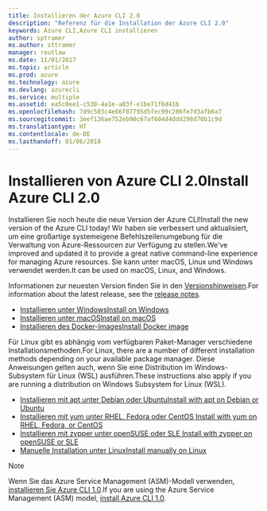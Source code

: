 ```yaml
---
title: Installieren der Azure CLI 2.0
description: "Referenz für die Installation der Azure CLI 2.0"
keywords: Azure CLI,Azure CLI installieren
author: sptramer
ms.author: sttramer
manager: routlaw
ms.date: 11/01/2017
ms.topic: article
ms.prod: azure
ms.technology: azure
ms.devlang: azurecli
ms.service: multiple
ms.assetid: ea5c0ee1-c530-4a1e-a83f-e1be71f6d416
ms.openlocfilehash: 7d9c503c4e66f07795d5fec99c206fe7d3afb6a7
ms.sourcegitcommit: 3eef136ae752eb90c67af604d4ddd298d70b1c9d
ms.translationtype: HT
ms.contentlocale: de-DE
ms.lasthandoff: 01/06/2018
---
```

# <a name="install-azure-cli-20"></a><span data-ttu-id="ad03c-104">Installieren von Azure CLI 2.0</span><span class="sxs-lookup"><span data-stu-id="ad03c-104">Install Azure CLI 2.0</span></span>

<span data-ttu-id="ad03c-105">Installieren Sie noch heute die neue Version der Azure CLI!</span><span class="sxs-lookup"><span data-stu-id="ad03c-105">Install the new version of the Azure CLI today!</span></span>
<span data-ttu-id="ad03c-106">Wir haben sie verbessert und aktualisiert, um eine großartige systemeigene Befehlszeilenumgebung für die Verwaltung von Azure-Ressourcen zur Verfügung zu stellen.</span><span class="sxs-lookup"><span data-stu-id="ad03c-106">We've improved and updated it to provide a great native command-line experience for managing Azure resources.</span></span>
<span data-ttu-id="ad03c-107">Sie kann unter macOS, Linux und Windows verwendet werden.</span><span class="sxs-lookup"><span data-stu-id="ad03c-107">It can be used on macOS, Linux, and Windows.</span></span>

<span data-ttu-id="ad03c-108">Informationen zur neuesten Version finden Sie in den [Versionshinweisen](release-notes-azure-cli.md).</span><span class="sxs-lookup"><span data-stu-id="ad03c-108">For information about the latest release, see the [release notes](release-notes-azure-cli.md).</span></span>

* [<span data-ttu-id="ad03c-109">Installieren unter Windows</span><span class="sxs-lookup"><span data-stu-id="ad03c-109">Install on Windows</span></span>](install-azure-cli-windows.md)
* [<span data-ttu-id="ad03c-110">Installieren unter macOS</span><span class="sxs-lookup"><span data-stu-id="ad03c-110">Install on macOS</span></span>](install-azure-cli-macos.md)
* [<span data-ttu-id="ad03c-111">Installieren des Docker-Images</span><span class="sxs-lookup"><span data-stu-id="ad03c-111">Install Docker image</span></span>](install-azure-cli-docker.md)

<span data-ttu-id="ad03c-112">Für Linux gibt es abhängig vom verfügbaren Paket-Manager verschiedene Installationsmethoden.</span><span class="sxs-lookup"><span data-stu-id="ad03c-112">For Linux, there are a number of different installation methods depending on your available package manager.</span></span> <span data-ttu-id="ad03c-113">Diese Anweisungen gelten auch, wenn Sie eine Distribution im Windows-Subsystem für Linux (WSL) ausführen.</span><span class="sxs-lookup"><span data-stu-id="ad03c-113">These instructions also apply if you are running a distribution on Windows Subsystem for Linux (WSL).</span></span>

* [<span data-ttu-id="ad03c-114">Installieren mit apt unter Debian oder Ubuntu</span><span class="sxs-lookup"><span data-stu-id="ad03c-114">Install with apt on Debian or Ubuntu</span></span>](install-azure-cli-apt.md)
* [<span data-ttu-id="ad03c-115">Installieren mit yum unter RHEL, Fedora oder CentOS </span><span class="sxs-lookup"><span data-stu-id="ad03c-115">Install with yum on RHEL, Fedora, or CentOS </span></span>](install-azure-cli-yum.md)
* [<span data-ttu-id="ad03c-116">Installieren mit zypper unter openSUSE oder SLE </span><span class="sxs-lookup"><span data-stu-id="ad03c-116">Install with zypper on openSUSE or SLE </span></span>](install-azure-cli-zypper.md)
* [<span data-ttu-id="ad03c-117">Manuelle Installation unter Linux</span><span class="sxs-lookup"><span data-stu-id="ad03c-117">Install manually on Linux</span></span>](install-azure-cli-linux.md)

> [!NOTE]
> <span data-ttu-id="ad03c-118">Wenn Sie das Azure Service Management (ASM)-Modell verwenden, [installieren Sie Azure CLI 1.0](/azure/cli-install-nodejs).</span><span class="sxs-lookup"><span data-stu-id="ad03c-118">If you are using the Azure Service Management (ASM) model, [install Azure CLI 1.0](/azure/cli-install-nodejs).</span></span>

